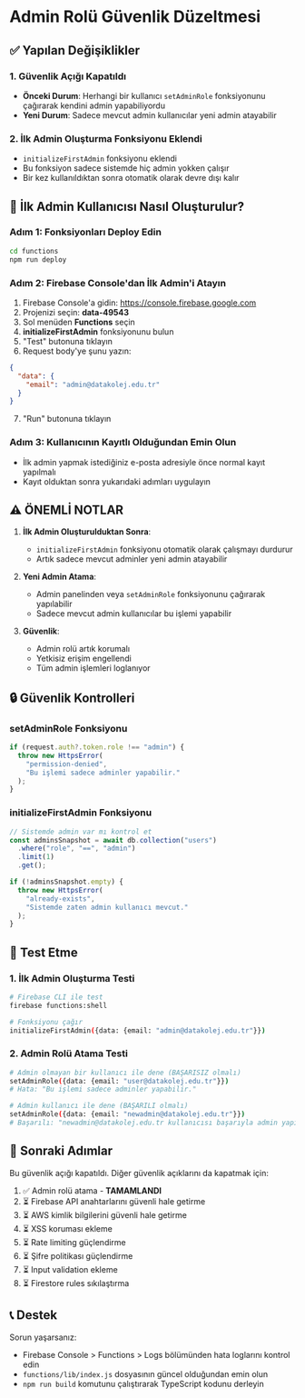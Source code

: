 # Admin Rolü Güvenlik Düzeltmesi

## ✅ Yapılan Değişiklikler

### 1. Güvenlik Açığı Kapatıldı
- **Önceki Durum**: Herhangi bir kullanıcı `setAdminRole` fonksiyonunu çağırarak kendini admin yapabiliyordu
- **Yeni Durum**: Sadece mevcut admin kullanıcılar yeni admin atayabilir

### 2. İlk Admin Oluşturma Fonksiyonu Eklendi
- `initializeFirstAdmin` fonksiyonu eklendi
- Bu fonksiyon sadece sistemde hiç admin yokken çalışır
- Bir kez kullanıldıktan sonra otomatik olarak devre dışı kalır

## 🚀 İlk Admin Kullanıcısı Nasıl Oluşturulur?

### Adım 1: Fonksiyonları Deploy Edin
```bash
cd functions
npm run deploy
```

### Adım 2: Firebase Console'dan İlk Admin'i Atayın

1. Firebase Console'a gidin: https://console.firebase.google.com
2. Projenizi seçin: **data-49543**
3. Sol menüden **Functions** seçin
4. **initializeFirstAdmin** fonksiyonunu bulun
5. "Test" butonuna tıklayın
6. Request body'ye şunu yazın:
```json
{
  "data": {
    "email": "admin@datakolej.edu.tr"
  }
}
```
7. "Run" butonuna tıklayın

### Adım 3: Kullanıcının Kayıtlı Olduğundan Emin Olun
- İlk admin yapmak istediğiniz e-posta adresiyle önce normal kayıt yapılmalı
- Kayıt olduktan sonra yukarıdaki adımları uygulayın

## ⚠️ ÖNEMLİ NOTLAR

1. **İlk Admin Oluşturulduktan Sonra**:
   - `initializeFirstAdmin` fonksiyonu otomatik olarak çalışmayı durdurur
   - Artık sadece mevcut adminler yeni admin atayabilir

2. **Yeni Admin Atama**:
   - Admin panelinden veya `setAdminRole` fonksiyonunu çağırarak yapılabilir
   - Sadece mevcut admin kullanıcılar bu işlemi yapabilir

3. **Güvenlik**:
   - Admin rolü artık korumalı
   - Yetkisiz erişim engellendi
   - Tüm admin işlemleri loglanıyor

## 🔒 Güvenlik Kontrolleri

### setAdminRole Fonksiyonu
```typescript
if (request.auth?.token.role !== "admin") {
  throw new HttpsError(
    "permission-denied",
    "Bu işlemi sadece adminler yapabilir."
  );
}
```

### initializeFirstAdmin Fonksiyonu
```typescript
// Sistemde admin var mı kontrol et
const adminsSnapshot = await db.collection("users")
  .where("role", "==", "admin")
  .limit(1)
  .get();

if (!adminsSnapshot.empty) {
  throw new HttpsError(
    "already-exists",
    "Sistemde zaten admin kullanıcı mevcut."
  );
}
```

## 📝 Test Etme

### 1. İlk Admin Oluşturma Testi
```bash
# Firebase CLI ile test
firebase functions:shell

# Fonksiyonu çağır
initializeFirstAdmin({data: {email: "admin@datakolej.edu.tr"}})
```

### 2. Admin Rolü Atama Testi
```bash
# Admin olmayan bir kullanıcı ile dene (BAŞARISIZ olmalı)
setAdminRole({data: {email: "user@datakolej.edu.tr"}})
# Hata: "Bu işlemi sadece adminler yapabilir."

# Admin kullanıcı ile dene (BAŞARILI olmalı)
setAdminRole({data: {email: "newadmin@datakolej.edu.tr"}})
# Başarılı: "newadmin@datakolej.edu.tr kullanıcısı başarıyla admin yapıldı."
```

## 🎯 Sonraki Adımlar

Bu güvenlik açığı kapatıldı. Diğer güvenlik açıklarını da kapatmak için:

1. ✅ Admin rolü atama - **TAMAMLANDI**
2. ⏳ Firebase API anahtarlarını güvenli hale getirme
3. ⏳ AWS kimlik bilgilerini güvenli hale getirme
4. ⏳ XSS koruması ekleme
5. ⏳ Rate limiting güçlendirme
6. ⏳ Şifre politikası güçlendirme
7. ⏳ Input validation ekleme
8. ⏳ Firestore rules sıkılaştırma

## 📞 Destek

Sorun yaşarsanız:
- Firebase Console > Functions > Logs bölümünden hata loglarını kontrol edin
- `functions/lib/index.js` dosyasının güncel olduğundan emin olun
- `npm run build` komutunu çalıştırarak TypeScript kodunu derleyin
